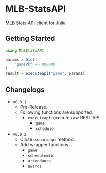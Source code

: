 # MLB-StatsAPI

[MLB Stats API](https://statsapi.mlb.com/) client for Julia.

## Getting Started

```julia
using MLBStatsAPI

params = Dict(
    "gamePk" => 000000
)
result = executeapi("game", params)
```

## Changelogs

- `v0.0.1`
    - Pre-Release.
    - Following functions are supported.
        - `executeapi`: execute raw REST API.
            - `game`
            - `schedule`
- `v0.0.2`
    - Close `executeapi` method.
    - Add wrapper functions.
        - `game`
        - `schedulemlb`
        - `attendance`
        - `awards`